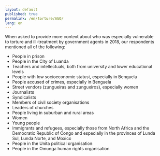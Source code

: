 ```yaml
---
layout: default
published: true
permalink: /en/torture/AGO/
lang: en
---
```


When asked to provide more context about who was especially vulnerable to torture and ill-treatment by government agents in 2018, our respondents mentioned all of the following:
-	People in prison
-	People in the City of Luanda
-	Teachers and intellectuals, both from university and lower educational levels
-	People with low socioeconomic statust, especially in Benguela
-	People accused of crimes, especially in Benguela
-	Street vendors (zungueiras and zungueiros), especially women
-	Journalists
-	Syndicalists
-	Members of civil society organisations
-	Leaders of churches
-	People living in suburban and rural areas
-	Women
-	Young people
-	Immigrants and refugees, especially those from North Africa and the Democratic Republic of Congo and especially in the provinces of Lunda Sul, Lunda Norte, and Moxico
-	People in the Unita political organisation
-	People in the Omunga human rights organisation
